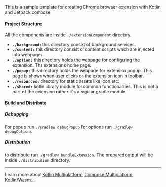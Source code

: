 This is a sample template for creating Chrome browser extension with Kotlin and Jetpack compose

#### Project Structure:
All the components are inside `./extensionComponent` directory.

- __`./background:`__ this directory consist of background services.
- __`./content:`__ this directory consist of content scripts which are injected into webpages.
- __`./option:`__ this directory holds the webpage for configuring the extension. The extensions home page.
- __`./popup:`__ this directory holds the webpage for extension popup. This page is shown when user clicks on the extension icon in toolbar.
- __`./resources:`__ directory for static assets like icon etc.
- __`./shared:`__ kotlin library module for common functionalities. This is not a part of the extension rather it's a regular gradle module.

#### Build and Distribute

##### Debugging
For popup run `./gradlew debugPopup`
For options run `./gradlew debugOptions`

##### Distribution
to distribute run `./gradlew bundleExtension`. The prepared output will be inside `./distribution` directory.

--- 

Learn more about [Kotlin Multiplatform](https://www.jetbrains.com/help/kotlin-multiplatform-dev/get-started.html),
[Compose Multiplatform](https://github.com/JetBrains/compose-multiplatform/#compose-multiplatform),
[Kotlin/Wasm](https://kotl.in/wasm/)…

